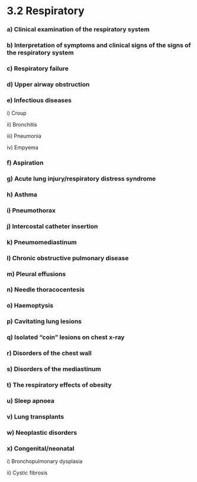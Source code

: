 # 3.2 Respiratory

### a\)  Clinical examination of the respiratory system

### b\)  Interpretation of symptoms and clinical signs of the signs of the respiratory system

### c\)  Respiratory failure

### d\)  Upper airway obstruction

### e\)  Infectious diseases

i\)  Croup

ii\)  Bronchitis

iii\)  Pneumonia

iv\)  Empyema

### f\)  Aspiration

### g\)  Acute lung injury/respiratory distress syndrome

### h\)  Asthma

### i\)  Pneumothorax

### j\)  Intercostal catheter insertion

### k\)  Pneumomediastinum

### l\)  Chronic obstructive pulmonary disease

### m\)  Pleural effusions

### n\)  Needle thoracocentesis

### o\)  Haemoptysis

### p\)  Cavitating lung lesions

### q\)  Isolated “coin” lesions on chest x-ray

### r\)  Disorders of the chest wall

### s\)  Disorders of the mediastinum

### t\)  The respiratory effects of obesity

### u\)  Sleep apnoea

### v\)  Lung transplants

### w\)  Neoplastic disorders

### x\)  Congenital/neonatal

i\)  Bronchopulmonary dysplasia

ii\)  Cystic fibrosis


